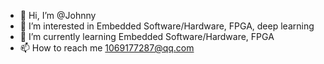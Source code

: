 - 👋 Hi, I’m @Johnny
- 👀 I’m interested in Embedded Software/Hardware, FPGA, deep learning
- 🌱 I’m currently learning Embedded Software/Hardware, FPGA
- 📫 How to reach me 1069177287@qq.com

<!---
Neroxxc/Neroxxc is a ✨ special ✨ repository because its `README.md` (this file) appears on your GitHub profile.
You can click the Preview link to take a look at your changes.
--->
